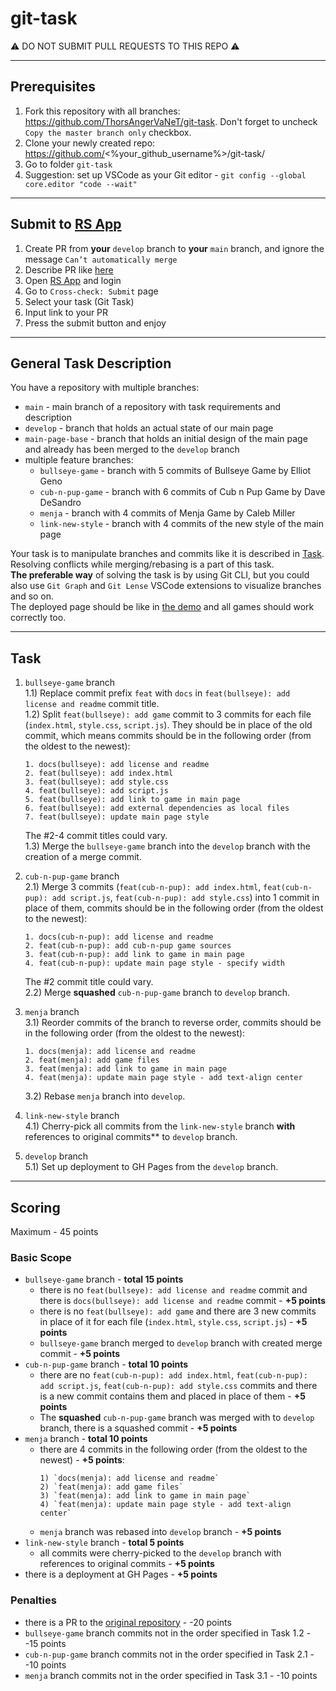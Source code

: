 # git-task

⚠️ DO NOT SUBMIT PULL REQUESTS TO THIS REPO ⚠️

---

## Prerequisites
1. Fork this repository with all branches: https://github.com/ThorsAngerVaNeT/git-task. Don't forget to uncheck `Copy the master branch only` checkbox.
2. Clone your newly created repo: https://github.com/<%your_github_username%>/git-task/  
3. Go to folder `git-task`
4. Suggestion: set up VSCode as your Git editor - `git config --global core.editor "code --wait"`

---

## Submit to [RS App](https://app.rs.school)
1. Create PR from **your** `develop` branch to **your** `main` branch, and ignore the message `Can’t automatically merge`
2. Describe PR like [here](https://docs.app.rs.school/#/platform/pull-request-review-process?id=description-example)
2. Open [RS App](https://app.rs.school) and login
3. Go to `Cross-check: Submit` page
4. Select your task (Git Task)
5. Input link to your PR
6. Press the submit button and enjoy

---

## General Task Description
You have a repository with multiple branches:  
  - `main` - main branch of a repository with task requirements and description
  - `develop` - branch that holds an actual state of our main page  
  - `main-page-base` - branch that holds an initial design of the main page and already has been merged to the `develop` branch  
  - multiple feature branches:
    - `bullseye-game` - branch with 5 commits of Bullseye Game by Elliot Geno
    - `cub-n-pup-game` - branch with 6 commits of Cub n Pup Game by Dave DeSandro
    - `menja` - branch with 4 commits of Menja Game by Caleb Miller
    - `link-new-style` - branch with 4 commits of the new style of the main page

Your task is to manipulate branches and commits like it is described in [Task](#task).  
Resolving conflicts while merging/rebasing is a part of this task.  
**The preferable way** of solving the task is by using Git CLI, but you could also use `Git Graph` and `Git Lense` VSCode extensions to visualize branches and so on.  
The deployed page should be like in [the demo](https://rss-git-task.netlify.app) and all games should work correctly too.

---

## Task 
1) `bullseye-game` branch  
  1.1) Replace commit prefix `feat` with `docs` in `feat(bullseye): add license and readme` commit title.  
  1.2) Split `feat(bullseye): add game` commit to 3 commits for each file (`index.html`, `style.css`, `script.js`). They should be in place of the old commit, which means commits should be in the following order (from the oldest to the newest): 
    ```
    1. docs(bullseye): add license and readme
    2. feat(bullseye): add index.html
    3. feat(bullseye): add style.css
    4. feat(bullseye): add script.js
    5. feat(bullseye): add link to game in main page
    6. feat(bullseye): add external dependencies as local files
    7. feat(bullseye): update main page style
    ```
    The #2-4 commit titles could vary.  
  1.3) Merge the `bullseye-game` branch into the `develop` branch with the creation of a merge commit.

2) `cub-n-pup-game` branch  
  2.1) Merge 3 commits (`feat(cub-n-pup): add index.html`, `feat(cub-n-pup): add script.js`, `feat(cub-n-pup): add style.css`) into 1 commit in place of them, commits should be in the following order (from the oldest to the newest):  
    ```
    1. docs(cub-n-pup): add license and readme
    2. feat(cub-n-pup): add cub-n-pup game sources
    3. feat(cub-n-pup): add link to game in main page
    4. feat(cub-n-pup): update main page style - specify width
    ```
    The #2 commit title could vary.  
  2.2) Merge **squashed** `cub-n-pup-game` branch to `develop` branch.

3) `menja` branch  
  3.1) Reorder commits of the branch to reverse order, commits should be in the following order (from the oldest to the newest):  
    ```
    1. docs(menja): add license and readme
    2. feat(menja): add game files
    3. feat(menja): add link to game in main page
    4. feat(menja): update main page style - add text-align center
    ```
    3.2) Rebase `menja` branch into `develop`.
  
4) `link-new-style` branch  
  4.1) Cherry-pick all commits from the `link-new-style` branch **with** references to original commits** to `develop` branch.

5) `develop` branch  
  5.1) Set up deployment to GH Pages from the `develop` branch.

---

## Scoring
Maximum - 45 points

### Basic Scope
- `bullseye-game` branch - **total 15 points**
  - there is no `feat(bullseye): add license and readme` commit and there is `docs(bullseye): add license and readme` commit - **+5 points**
  - there is no `feat(bullseye): add game` and there are 3 new commits in place of it for each file (`index.html`, `style.css`, `script.js`) - **+5 points**
  - `bullseye-game` branch merged to `develop` branch with created merge commit - **+5 points**
- `cub-n-pup-game` branch - **total 10 points**
  - there are no `feat(cub-n-pup): add index.html`, `feat(cub-n-pup): add script.js`, `feat(cub-n-pup): add style.css` commits and there is a new commit contains them and placed in place of them - **+5 points**
  - The **squashed** `cub-n-pup-game` branch was merged with to `develop` branch, there is a squashed commit - **+5 points**
- `menja` branch - **total 10 points**
  - there are 4 commits in the following order (from the oldest to the newest) - **+5 points**:
    ```
    1) `docs(menja): add license and readme`
    2) `feat(menja): add game files`
    3) `feat(menja): add link to game in main page`
    4) `feat(menja): update main page style - add text-align center`
    ```
  - `menja` branch was rebased into `develop` branch - **+5 points**
- `link-new-style` branch - **total 5 points**
  - all commits were cherry-picked to the `develop` branch with references to original commits - **+5 points**
- there is a deployment at GH Pages - **+5 points**

### Penalties
- there is a PR to the [original repository](https://github.com/ThorsAngerVaNeT/git-task) - -20 points
- `bullseye-game` branch commits not in the order specified in Task 1.2 - -15 points
- `cub-n-pup-game` branch commits not in the order specified in Task 2.1 - -10 points
- `menja` branch commits not in the order specified in Task 3.1 - -10 points
